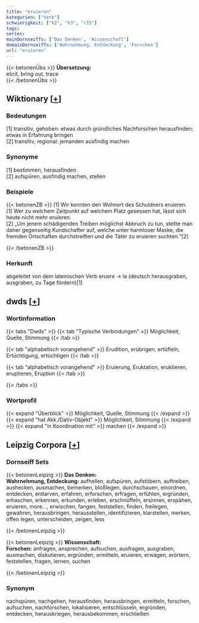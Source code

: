 ```yaml
---
title: "eruieren"
kategorien: ["Verb"]
schwierigkeit: ["k2", "h3", "r15"]
tags:
series:
mainDornseiffs: ['Das Denken', 'Wissenschaft']
domainDornseiffs: ['Wahrnehmung, Entdeckung', 'Forschen']
url: "eruieren"
---
```


{{< betonenÜbs >}}
**Übersetzung:**  
elicit, bring out, trace  
{{< /betonenÜbs >}}

## Wiktionary [[+](https://de.wiktionary.org/wiki/eruieren)]

### Bedeutungen
[1] transitiv, gehoben: etwas durch gründliches Nachforschen herausfinden; etwas in Erfahrung bringen  
[2] transitiv, regional: jemanden ausfindig machen  

### Synonyme
[1] bestimmen, herausfinden  
[2] aufspüren, ausfindig machen, stellen  

### Beispiele
{{< betonenZB >}}
[1] Wir konnten den Wohnort des Schuldners eruieren.  
[1] Wer zu welchem Zeitpunkt auf welchem Platz gesessen hat, lässt sich heute nicht mehr eruieren.  
[2] „Um jenem schädigenden Treiben möglichst Abbruch zu tun, stellte man daher gegenseitig Kundschafter auf, welche unter harmloser Maske, die fremden Ortschaften durchstreiften und die Täter zu eruieren suchten.“[2]  

{{< /betonenZB >}}
### Herkunft
abgeleitet von dem lateinischen Verb eruere → la (deutsch herausgraben, ausgraben, zu Tage fördern)[1]  



## dwds [[+](https://www.dwds.de/wb/eruieren)]

### Wortinformation
{{< tabs "Dwds" >}}
{{< tab "Typische Verbindungen" >}}
Möglichkeit, Quelle, Stimmung
{{< /tab >}}

{{< tab "alphabetisch vorangehend" >}}
Erudition, erübrigen, ertüfteln, Ertüchtigung, ertüchtigen
{{< /tab >}}

{{< tab "alphabetisch vorangehend" >}}
Eruierung, Eruktation, eruktieren, eruptieren, Eruption
{{< /tab >}}

{{< /tabs >}}

### Wortprofil
{{< expand "Überblick" >}} Möglichkeit, Quelle, Stimmung {{< /expand >}}
{{< expand "hat Akk./Dativ-Objekt" >}} Möglichkeit, Stimmung {{< /expand >}}
{{< expand "in Koordination mit" >}} machen {{< /expand >}}

## Leipzig Corpora [[+](https://corpora.uni-leipzig.de/en/res?word=eruieren&corpusId=deu_newscrawl-public_2018)]

### Dornseiff Sets
{{< betonenLeipzig >}}
**Das Denken:**  
**Wahrnehmung, Entdeckung:** aufhellen, aufspüren, aufstöbern, auftreiben, aushecken, ausmachen, bemerken, bloßlegen, durchschauen, einordnen, entdecken, entlarven, erfahren, erforschen, erfragen, erfühlen, ergründen, erhaschen, erkennen, erkunden, erleben, erschnüffeln, ersinnen, erspähen, eruieren, more..., erwischen, fangen, feststellen, finden, freilegen, gewahren, herausbringen, herausstellen, identifizieren, klarstellen, merken, offen legen, unterscheiden, zeigen, less  

{{< /betonenLeipzig >}}


{{< betonenLeipzig >}}
**Wissenschaft:**  
**Forschen:** anfragen, ansprechen, aufsuchen, ausfragen, ausgraben, ausmachen, diskutieren, ergründen, ermitteln, eruieren, erwägen, erörtern, feststellen, fragen, lernen, suchen  

{{< /betonenLeipzig >}}

### Synonym
nachspüren, nachgehen, herausfinden, herausbringen, ermitteln, forschen, aufsuchen, nachforschen, lokalisieren, entschlüsseln, ergründen, entdecken, herauskriegen, herausbekommen, erschließen

